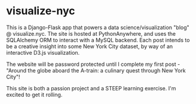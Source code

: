 # visualize-nyc
This is a Django-Flask app that powers a data science/visualization "blog" @ visualize.nyc. The site is hosted at PythonAnywhere, and uses the SQLAlchemy ORM to interact with a MySQL backend. Each post intends to be a creative insight into some New York City dataset, by way of an interactive D3.js visualization. 

The website will be password protected until I complete my first post - "Around the globe aboard the A-train: a culinary quest through New York City"!

This site is both a passion project and a STEEP learning exercise. I'm excited to get it rolling.
